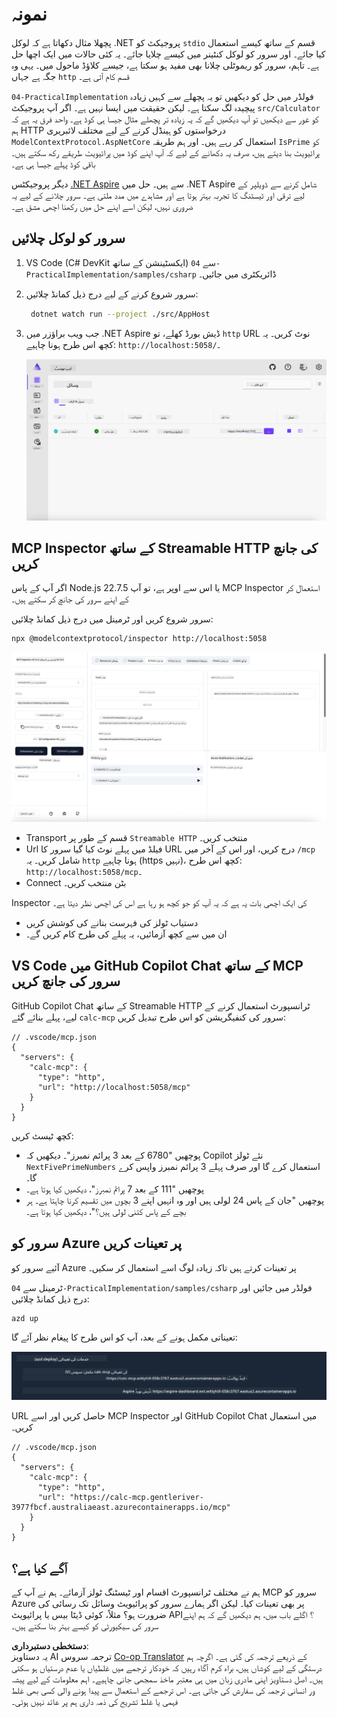 <!--
CO_OP_TRANSLATOR_METADATA:
{
  "original_hash": "0bc7bd48f55f1565f1d95ccb2c16f728",
  "translation_date": "2025-07-13T23:04:05+00:00",
  "source_file": "04-PracticalImplementation/samples/csharp/README.md",
  "language_code": "ur"
}
-->
# نمونہ

پچھلا مثال دکھاتا ہے کہ لوکل .NET پروجیکٹ کو `stdio` قسم کے ساتھ کیسے استعمال کیا جائے۔ اور سرور کو لوکل کنٹینر میں کیسے چلایا جائے۔ یہ کئی حالات میں ایک اچھا حل ہے۔ تاہم، سرور کو ریموٹلی چلانا بھی مفید ہو سکتا ہے، جیسے کلاؤڈ ماحول میں۔ یہی وہ جگہ ہے جہاں `http` قسم کام آتی ہے۔

`04-PracticalImplementation` فولڈر میں حل کو دیکھیں تو یہ پچھلے سے کہیں زیادہ پیچیدہ لگ سکتا ہے۔ لیکن حقیقت میں ایسا نہیں ہے۔ اگر آپ پروجیکٹ `src/Calculator` کو غور سے دیکھیں تو آپ دیکھیں گے کہ یہ زیادہ تر پچھلے مثال جیسا ہی کوڈ ہے۔ واحد فرق یہ ہے کہ ہم HTTP درخواستوں کو ہینڈل کرنے کے لیے مختلف لائبریری `ModelContextProtocol.AspNetCore` استعمال کر رہے ہیں۔ اور ہم طریقہ `IsPrime` کو پرائیویٹ بنا دیتے ہیں، صرف یہ دکھانے کے لیے کہ آپ اپنے کوڈ میں پرائیویٹ طریقے رکھ سکتے ہیں۔ باقی کوڈ پہلے جیسا ہی ہے۔

دیگر پروجیکٹس [.NET Aspire](https://learn.microsoft.com/dotnet/aspire/get-started/aspire-overview) سے ہیں۔ حل میں .NET Aspire شامل کرنے سے ڈویلپر کے لیے ترقی اور ٹیسٹنگ کا تجربہ بہتر ہوتا ہے اور مشاہدے میں مدد ملتی ہے۔ سرور چلانے کے لیے یہ ضروری نہیں، لیکن اسے اپنے حل میں رکھنا اچھی مشق ہے۔

## سرور کو لوکل چلائیں

1. VS Code (C# DevKit ایکسٹینشن کے ساتھ) سے `04-PracticalImplementation/samples/csharp` ڈائریکٹری میں جائیں۔
1. سرور شروع کرنے کے لیے درج ذیل کمانڈ چلائیں:

   ```bash
    dotnet watch run --project ./src/AppHost
   ```

1. جب ویب براؤزر میں .NET Aspire ڈیش بورڈ کھلے، تو `http` URL نوٹ کریں۔ یہ کچھ اس طرح ہونا چاہیے: `http://localhost:5058/`۔

   ![.NET Aspire Dashboard](../../../../../translated_images/dotnet-aspire-dashboard.0a7095710e9301e90df2efd867e1b675b3b9bc2ccd7feb1ebddc0751522bc37c.ur.png)

## MCP Inspector کے ساتھ Streamable HTTP کی جانچ کریں

اگر آپ کے پاس Node.js 22.7.5 یا اس سے اوپر ہے، تو آپ MCP Inspector استعمال کر کے اپنے سرور کی جانچ کر سکتے ہیں۔

سرور شروع کریں اور ٹرمینل میں درج ذیل کمانڈ چلائیں:

```bash
npx @modelcontextprotocol/inspector http://localhost:5058
```

![MCP Inspector](../../../../../translated_images/mcp-inspector.c223422b9b494fb4a518a3b3911b3e708e6a5715069470f9163ee2ee8d5f1ba9.ur.png)

- Transport قسم کے طور پر `Streamable HTTP` منتخب کریں۔
- Url فیلڈ میں پہلے نوٹ کیا گیا سرور کا URL درج کریں، اور اس کے آخر میں `/mcp` شامل کریں۔ یہ `http` ہونا چاہیے (https نہیں)، کچھ اس طرح: `http://localhost:5058/mcp`۔
- Connect بٹن منتخب کریں۔

Inspector کی ایک اچھی بات یہ ہے کہ یہ آپ کو جو کچھ ہو رہا ہے اس کی اچھی نظر دیتا ہے۔

- دستیاب ٹولز کی فہرست بنانے کی کوشش کریں
- ان میں سے کچھ آزمائیں، یہ پہلے کی طرح کام کریں گے۔

## VS Code میں GitHub Copilot Chat کے ساتھ MCP سرور کی جانچ کریں

GitHub Copilot Chat کے ساتھ Streamable HTTP ٹرانسپورٹ استعمال کرنے کے لیے، پہلے بنائے گئے `calc-mcp` سرور کی کنفیگریشن کو اس طرح تبدیل کریں:

```jsonc
// .vscode/mcp.json
{
  "servers": {
    "calc-mcp": {
      "type": "http",
      "url": "http://localhost:5058/mcp"
    }
  }
}
```

کچھ ٹیسٹ کریں:

- پوچھیں "6780 کے بعد 3 پرائم نمبرز"۔ دیکھیں کہ Copilot نئے ٹولز `NextFivePrimeNumbers` استعمال کرے گا اور صرف پہلے 3 پرائم نمبرز واپس کرے گا۔
- پوچھیں "111 کے بعد 7 پرائم نمبرز"، دیکھیں کیا ہوتا ہے۔
- پوچھیں "جان کے پاس 24 لولی ہیں اور وہ انہیں اپنے 3 بچوں میں تقسیم کرنا چاہتا ہے۔ ہر بچے کے پاس کتنی لولی ہیں؟"، دیکھیں کیا ہوتا ہے۔

## سرور کو Azure پر تعینات کریں

آئیے سرور کو Azure پر تعینات کرتے ہیں تاکہ زیادہ لوگ اسے استعمال کر سکیں۔

ٹرمینل سے `04-PracticalImplementation/samples/csharp` فولڈر میں جائیں اور درج ذیل کمانڈ چلائیں:

```bash
azd up
```

تعیناتی مکمل ہونے کے بعد، آپ کو اس طرح کا پیغام نظر آئے گا:

![Azd deployment success](../../../../../translated_images/azd-deployment-success.bd42940493f1b834a5ce6251a6f88966546009b350df59d0cc4a8caabe94a4f1.ur.png)

URL حاصل کریں اور اسے MCP Inspector اور GitHub Copilot Chat میں استعمال کریں۔

```jsonc
// .vscode/mcp.json
{
  "servers": {
    "calc-mcp": {
      "type": "http",
      "url": "https://calc-mcp.gentleriver-3977fbcf.australiaeast.azurecontainerapps.io/mcp"
    }
  }
}
```

## آگے کیا ہے؟

ہم نے مختلف ٹرانسپورٹ اقسام اور ٹیسٹنگ ٹولز آزمائے۔ ہم نے آپ کے MCP سرور کو Azure پر بھی تعینات کیا۔ لیکن اگر ہمارے سرور کو پرائیویٹ وسائل تک رسائی کی ضرورت ہو؟ مثلاً، کوئی ڈیٹا بیس یا پرائیویٹ API؟ اگلے باب میں، ہم دیکھیں گے کہ ہم اپنے سرور کی سیکیورٹی کو کیسے بہتر بنا سکتے ہیں۔

**دستخطی دستبرداری**:  
یہ دستاویز AI ترجمہ سروس [Co-op Translator](https://github.com/Azure/co-op-translator) کے ذریعے ترجمہ کی گئی ہے۔ اگرچہ ہم درستگی کے لیے کوشاں ہیں، براہ کرم آگاہ رہیں کہ خودکار ترجمے میں غلطیاں یا عدم درستیاں ہو سکتی ہیں۔ اصل دستاویز اپنی مادری زبان میں ہی معتبر ماخذ سمجھی جانی چاہیے۔ اہم معلومات کے لیے پیشہ ور انسانی ترجمہ کی سفارش کی جاتی ہے۔ اس ترجمے کے استعمال سے پیدا ہونے والی کسی بھی غلط فہمی یا غلط تشریح کی ذمہ داری ہم پر عائد نہیں ہوتی۔